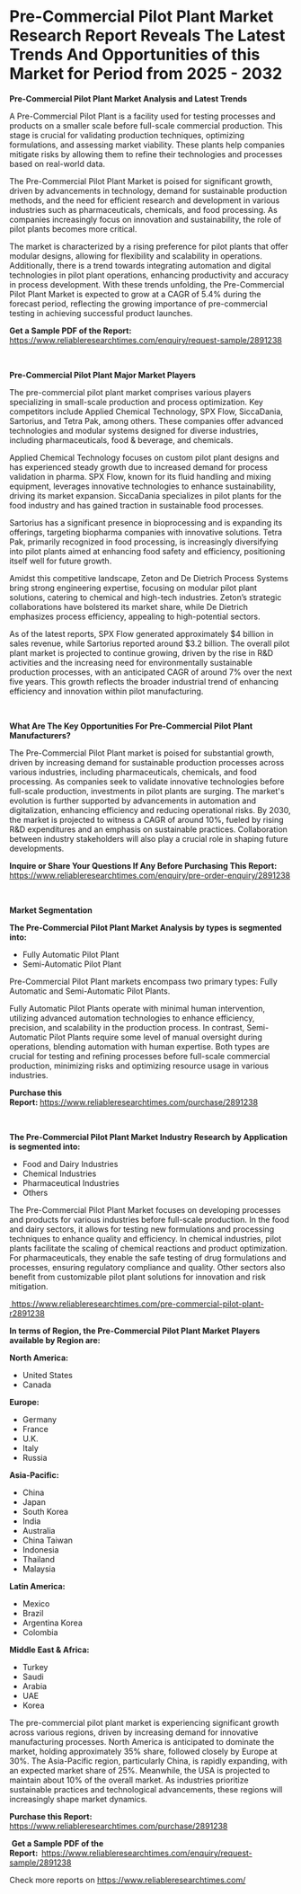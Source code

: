 <p><h1>Pre-Commercial Pilot Plant Market Research Report Reveals The Latest Trends And Opportunities of this Market for Period from 2025 - 2032</h1></p><p><strong>Pre-Commercial Pilot Plant Market Analysis and Latest Trends</strong></p>
<p><p>A Pre-Commercial Pilot Plant is a facility used for testing processes and products on a smaller scale before full-scale commercial production. This stage is crucial for validating production techniques, optimizing formulations, and assessing market viability. These plants help companies mitigate risks by allowing them to refine their technologies and processes based on real-world data.</p><p>The Pre-Commercial Pilot Plant Market is poised for significant growth, driven by advancements in technology, demand for sustainable production methods, and the need for efficient research and development in various industries such as pharmaceuticals, chemicals, and food processing. As companies increasingly focus on innovation and sustainability, the role of pilot plants becomes more critical. </p><p>The market is characterized by a rising preference for pilot plants that offer modular designs, allowing for flexibility and scalability in operations. Additionally, there is a trend towards integrating automation and digital technologies in pilot plant operations, enhancing productivity and accuracy in process development. With these trends unfolding, the Pre-Commercial Pilot Plant Market is expected to grow at a CAGR of 5.4% during the forecast period, reflecting the growing importance of pre-commercial testing in achieving successful product launches.</p></p>
<p><strong>Get a Sample PDF of the Report:&nbsp;</strong> <a href="https://www.reliableresearchtimes.com/enquiry/request-sample/2891238?utm_campaign=3355&utm_medium=2&utm_source=Github&utm_content=ia&utm_term=14032025&utm_id=pre-commercial-pilot-plant">https://www.reliableresearchtimes.com/enquiry/request-sample/2891238</a></p>
<p>&nbsp;</p>
<p><strong>Pre-Commercial Pilot Plant Major Market Players</strong></p>
<p><p>The pre-commercial pilot plant market comprises various players specializing in small-scale production and process optimization. Key competitors include Applied Chemical Technology, SPX Flow, SiccaDania, Sartorius, and Tetra Pak, among others. These companies offer advanced technologies and modular systems designed for diverse industries, including pharmaceuticals, food & beverage, and chemicals.</p><p>Applied Chemical Technology focuses on custom pilot plant designs and has experienced steady growth due to increased demand for process validation in pharma. SPX Flow, known for its fluid handling and mixing equipment, leverages innovative technologies to enhance sustainability, driving its market expansion. SiccaDania specializes in pilot plants for the food industry and has gained traction in sustainable food processes.</p><p>Sartorius has a significant presence in bioprocessing and is expanding its offerings, targeting biopharma companies with innovative solutions. Tetra Pak, primarily recognized in food processing, is increasingly diversifying into pilot plants aimed at enhancing food safety and efficiency, positioning itself well for future growth.</p><p>Amidst this competitive landscape, Zeton and De Dietrich Process Systems bring strong engineering expertise, focusing on modular pilot plant solutions, catering to chemical and high-tech industries. Zeton’s strategic collaborations have bolstered its market share, while De Dietrich emphasizes process efficiency, appealing to high-potential sectors.</p><p>As of the latest reports, SPX Flow generated approximately $4 billion in sales revenue, while Sartorius reported around $3.2 billion. The overall pilot plant market is projected to continue growing, driven by the rise in R&D activities and the increasing need for environmentally sustainable production processes, with an anticipated CAGR of around 7% over the next five years. This growth reflects the broader industrial trend of enhancing efficiency and innovation within pilot manufacturing.</p></p>
<p>&nbsp;</p>
<p><strong>What Are The Key Opportunities For Pre-Commercial Pilot Plant Manufacturers?</strong></p>
<p><p>The Pre-Commercial Pilot Plant market is poised for substantial growth, driven by increasing demand for sustainable production processes across various industries, including pharmaceuticals, chemicals, and food processing. As companies seek to validate innovative technologies before full-scale production, investments in pilot plants are surging. The market's evolution is further supported by advancements in automation and digitalization, enhancing efficiency and reducing operational risks. By 2030, the market is projected to witness a CAGR of around 10%, fueled by rising R&D expenditures and an emphasis on sustainable practices. Collaboration between industry stakeholders will also play a crucial role in shaping future developments.</p></p>
<p><strong>Inquire or Share Your Questions If Any Before Purchasing This Report:</strong> <a href="https://www.reliableresearchtimes.com/enquiry/pre-order-enquiry/2891238?utm_campaign=3355&utm_medium=2&utm_source=Github&utm_content=ia&utm_term=14032025&utm_id=pre-commercial-pilot-plant">https://www.reliableresearchtimes.com/enquiry/pre-order-enquiry/2891238</a></p>
<p>&nbsp;</p>
<p><strong>Market Segmentation</strong></p>
<p><strong>The Pre-Commercial Pilot Plant Market Analysis by types is segmented into:</strong></p>
<p><ul><li>Fully Automatic Pilot Plant</li><li>Semi-Automatic Pilot Plant</li></ul></p>
<p><p>Pre-Commercial Pilot Plant markets encompass two primary types: Fully Automatic and Semi-Automatic Pilot Plants. </p><p>Fully Automatic Pilot Plants operate with minimal human intervention, utilizing advanced automation technologies to enhance efficiency, precision, and scalability in the production process. In contrast, Semi-Automatic Pilot Plants require some level of manual oversight during operations, blending automation with human expertise. Both types are crucial for testing and refining processes before full-scale commercial production, minimizing risks and optimizing resource usage in various industries.</p></p>
<p><strong>Purchase this Report:&nbsp;</strong><a href="https://www.reliableresearchtimes.com/purchase/2891238?utm_campaign=3355&utm_medium=2&utm_source=Github&utm_content=ia&utm_term=14032025&utm_id=pre-commercial-pilot-plant">https://www.reliableresearchtimes.com/purchase/2891238</a></p>
<p>&nbsp;</p>
<p><strong>The Pre-Commercial Pilot Plant Market Industry Research by Application is segmented into:</strong></p>
<p><ul><li>Food and Dairy Industries</li><li>Chemical Industries</li><li>Pharmaceutical Industries</li><li>Others</li></ul></p>
<p><p>The Pre-Commercial Pilot Plant Market focuses on developing processes and products for various industries before full-scale production. In the food and dairy sectors, it allows for testing new formulations and processing techniques to enhance quality and efficiency. In chemical industries, pilot plants facilitate the scaling of chemical reactions and product optimization. For pharmaceuticals, they enable the safe testing of drug formulations and processes, ensuring regulatory compliance and quality. Other sectors also benefit from customizable pilot plant solutions for innovation and risk mitigation.</p></p>
<p><a href="https://www.reliableresearchtimes.com/pre-commercial-pilot-plant-r2891238?utm_campaign=3355&utm_medium=2&utm_source=Github&utm_content=ia&utm_term=14032025&utm_id=pre-commercial-pilot-plant">&nbsp;https://www.reliableresearchtimes.com/pre-commercial-pilot-plant-r2891238</a></p>
<p><strong>In terms of Region, the Pre-Commercial Pilot Plant Market Players available by Region are:</strong></p>
<p>
    <p> <strong> North America: </strong>
        <ul>
            <li>United States</li>
            <li>Canada</li>
        </ul>
        </p> 
    <p> <strong> Europe: </strong>
        <ul>
            <li>Germany</li>
            <li>France</li>
            <li>U.K.</li>
            <li>Italy</li>
            <li>Russia</li>
        </ul>
        </p> 
    <p> <strong> Asia-Pacific: </strong>
        <ul>
            <li>China</li>
            <li>Japan</li>
            <li>South Korea</li>
            <li>India</li>
            <li>Australia</li>
            <li>China Taiwan</li>
            <li>Indonesia</li>
            <li>Thailand</li>
            <li>Malaysia</li>
        </ul>
        </p> 
    <p> <strong> Latin America: </strong>
        <ul>
            <li>Mexico</li>
            <li>Brazil</li>
            <li>Argentina Korea</li>
            <li>Colombia</li>
        </ul>
        </p> 
    <p> <strong> Middle East & Africa: </strong>
        <ul>
            <li>Turkey</li>
            <li>Saudi</li>
            <li>Arabia</li>
            <li>UAE</li>
            <li>Korea</li>
        </ul>
    </p>
    </p>
<p><p>The pre-commercial pilot plant market is experiencing significant growth across various regions, driven by increasing demand for innovative manufacturing processes. North America is anticipated to dominate the market, holding approximately 35% share, followed closely by Europe at 30%. The Asia-Pacific region, particularly China, is rapidly expanding, with an expected market share of 25%. Meanwhile, the USA is projected to maintain about 10% of the overall market. As industries prioritize sustainable practices and technological advancements, these regions will increasingly shape market dynamics.</p></p>
<p><strong>Purchase this Report: </strong><a href="https://www.reliableresearchtimes.com/purchase/2891238?utm_campaign=3355&utm_medium=2&utm_source=Github&utm_content=ia&utm_term=14032025&utm_id=pre-commercial-pilot-plant">https://www.reliableresearchtimes.com/purchase/2891238</a></p>
<p>&nbsp;<strong>Get a Sample PDF of the Report:&nbsp;&nbsp;</strong><a href="https://www.reliableresearchtimes.com/enquiry/request-sample/2891238?utm_campaign=3355&utm_medium=2&utm_source=Github&utm_content=ia&utm_term=14032025&utm_id=pre-commercial-pilot-plant">https://www.reliableresearchtimes.com/enquiry/request-sample/2891238</a></p>
<p><strong></strong></p>
<p>Check more reports on <a href="https://www.reliableresearchtimes.com/?utm_campaign=3355&utm_medium=2&utm_source=Github&utm_content=ia&utm_term=14032025&utm_id=pre-commercial-pilot-plant">https://www.reliableresearchtimes.com/</a></p>